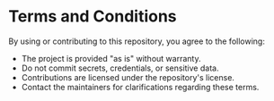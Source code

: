 # Terms and Conditions

By using or contributing to this repository, you agree to the following:

- The project is provided "as is" without warranty.
- Do not commit secrets, credentials, or sensitive data.
- Contributions are licensed under the repository's license.
- Contact the maintainers for clarifications regarding these terms.
